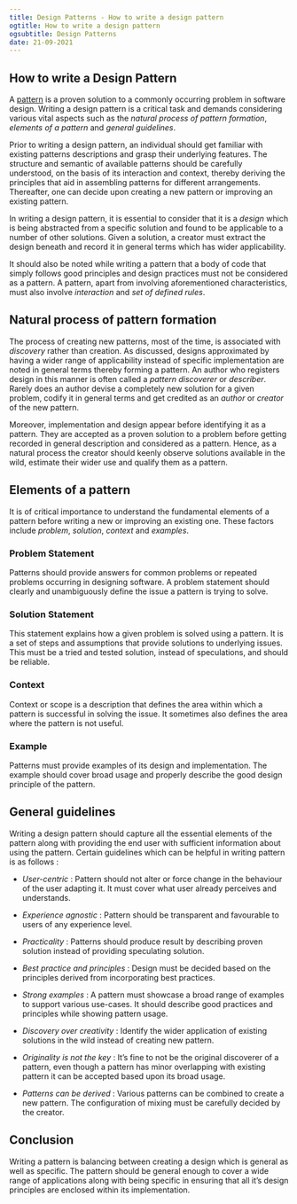 ```yaml
---
title: Design Patterns - How to write a design pattern
ogtitle: How to write a design pattern
ogsubtitle: Design Patterns
date: 21-09-2021
---
```


## How to write a Design Pattern

A [pattern](/blogs/design-patterns-what-are-design-patterns) is a proven solution to a commonly occurring problem in software design. Writing a design pattern is a critical task and demands considering various vital aspects such as the _natural process of pattern formation_,
_elements of a pattern_ and _general guidelines_.

Prior to writing a design pattern, an individual should get familiar with existing patterns descriptions and grasp their underlying features. The structure and semantic of available patterns should be carefully understood, on the basis of its interaction and context, thereby deriving the principles that aid in assembling patterns for different arrangements. Thereafter, one can decide upon creating a new pattern or improving an existing pattern.

In writing a design pattern, it is essential to consider that it is a _design_ which is being abstracted from a specific solution and found to be applicable to a number of other solutions. Given a solution, a creator must extract the design beneath and record it in general terms which has wider applicability.

It should also be noted while writing a pattern that a body of code that simply follows good principles and design practices must not be considered as a pattern. A pattern, apart from involving aforementioned characteristics, must also involve _interaction_ and _set of defined rules_.

## Natural process of pattern formation

The process of creating new patterns, most of the time, is associated with _discovery_ rather than creation. As discussed, designs approximated by having a wider range of applicability instead of specific implementation are noted in general terms thereby forming a pattern. An author who registers design in this manner is often called a _pattern discoverer_ or _describer_. Rarely does an author devise a completely new solution for a given problem, codify it in general terms and get credited as an _author_ or _creator_ of the new pattern.

Moreover, implementation and design appear before identifying it as a pattern. They are accepted as a proven solution to a problem before getting recorded in general description and considered as a pattern. Hence, as a natural process the creator should keenly observe solutions available in the wild, estimate their wider use and qualify them as a pattern.

## Elements of a pattern

It is of critical importance to understand the fundamental elements of a pattern before writing a new or improving an existing one. These factors include _problem_, _solution_, _context_ and _examples_.

### Problem Statement

Patterns should provide answers for common problems or repeated problems occurring in designing software. A problem statement should clearly and unambiguously define the issue a pattern is trying to solve.

### Solution Statement

This statement explains how a given problem is solved using a pattern. It is a set of steps and assumptions that provide solutions to underlying issues. This must be a tried and tested solution, instead of speculations, and should be reliable.

### Context

Context or scope is a description that defines the area within which a pattern is successful in solving the issue. It sometimes also defines the area where the pattern is not useful.

### Example

Patterns must provide examples of its design and implementation. The example should cover broad usage and properly describe the good design principle of the pattern.

## General guidelines

Writing a design pattern should capture all the essential elements of the pattern along with providing the end user with sufficient information about using the pattern. Certain guidelines which can be helpful in writing pattern is as follows :

- _User-centric_ : Pattern should not alter or force change in the behaviour of the user adapting it. It must cover what user already perceives and understands.

- _Experience agnostic_ : Pattern should be transparent and favourable to users of any experience level.

- _Practicality_ : Patterns should produce result by describing proven solution instead of providing speculating solution.

- _Best practice and principles_ : Design must be decided based on the principles derived from incorporating best practices.

- _Strong examples_ : A pattern must showcase a broad range of examples to support various use-cases. It should describe good practices and principles while showing pattern usage.

- _Discovery over creativity_ : Identify the wider application of existing solutions in the wild instead of creating new pattern.

- _Originality is not the key_ : It’s fine to not be the original discoverer of a pattern, even though a pattern has minor overlapping with existing pattern it can be accepted based upon its broad usage.

- _Patterns can be derived_ : Various patterns can be combined to create a new pattern. The configuration of mixing must be carefully decided by the creator.

## Conclusion

Writing a pattern is balancing between creating a design which is general as well as specific. The pattern should be general enough to cover a wide range of applications along with being specific in ensuring that all it’s design principles are enclosed within its implementation.
